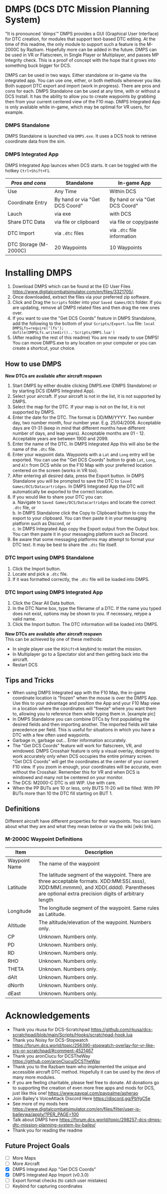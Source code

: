 # DMPS (DCS DTC Mission Planning System)
"It is pronounced 'dimps'"
DMPS provides a GUI (Graphical User Interface) for DTC creation, for modules that support text-based DTC editing. At the time of this readme, the only module to support such a feature is the M-2000C by Razbam. Hopefully more can be added in the future. DMPS can be used in VR or Flatscreen, in Single Player or Multiplayer, and passes MP Integrity check. This is a proof of concept with the hope that it grows into something buck bigger for DCS.

DMPS can be used in two ways. Either standalone or in-game via the integrated app. You can use one, either, or both methods whenever you like. Both support DTC export and import (work in progress). There are pros and cons for each. DMPS Standalone can be used at any time, with or without a DCS Install. It has the ability to allow you to create waypoints by grabbing then from your current centered view of the F10 map. DMPS Integrated App is only available while in-game, which may be optimal for VR users, for example.

### DMPS Standalone
DMPS Standalone is launched via `DMPS.exe`. It uses a DCS hook to retrieve coordinate data from the sim.
### DMPS Integrated App
DMPS Integrated App launces when DCS starts. It can be toggled with the hotkey `Ctrl+Shift+F1`. 

|*Pros and cons*|Standalone|In-game App|
|--|--|--|
|Use|Any Time|Within DCS|
|Coordinate Entry|By hand or via "Get DCS Coord"|By hand or via "Get DCS Coord"|
|Lauch|via exe|with DCS|
|Share DTC Data|via file or clipboard|via file or copy/paste|
|DTC Import|via `.dtc` files|via `.dtc` file information|
|DTC Storage (M-2000C)|20 Waypoints|10 Waypoints|

# Installing DMPS
1. Download DMPS which can be found at the ED User Files https://www.digitalcombatsimulator.com/en/files/3321705/.
2. Once downloaded, extract the files via your preferred zip software.
3. Click and Drag the `Scripts` folder into your `Saved Games/DCS` folder. If you are updating, remove all DMPS related files and then drag the new ones over.
4. If you want to use the "Get DCS Coords" feature in DMPS Standalone, add the following to the bottom of your `Scripts/Export.lua` file: `local DMPSLfs=require('lfs'); dofile(DMPSLfs.writedir()..'Scripts/DMPS.lua')`
5. (After reading the rest of this readme) You are now ready to use DMPS! You can move DMPS.exe to any location on your computer or you can create a shortcut, your choice.


## How to use DMPS
**New DTCs are available after aircraft respawn**
1. Start DMPS by either double clicking DMPS.exe (DMPS Standalone) or by starting DCS (DMPS Integrated App).
2. Select your aircraft. If your aircraft is not in the list, it is not supported by DMPS.
3. Select the map for the DTC. If your map is not on the list, it is not supported by DMPS.
4. Enter the date for the DTC. The format is DD/MM/YYYY. Two number day, two number month, four number year. E.g. 25/04/2006.  Acceptable days are 01-31 (keep in mind that different months have different number of days, and leap years). Acceptable months are 01 - 12. Acceptable years are between 1900 and 2099.
5. Enter the name of the DTC. In DMPS Integrated App this will also be the name of the `.dtc` file.
6. Enter your waypoint data. Waypoints with a `Lat` and `Long` entry will be exported. You can use the "Get DCS Coords" button to grab `Lat`, `Long`, and `Alt` from DCS while on the F10 Map with your preferred location centered on the screen (works in VR too).
7. After entering all desired data, press the Export button. In DMPS Standalone you will be prompted to save the DTC to `Saved Games/DCS/Datacartridges`. In DMPS Integrated App the DTC will automatically be exported to the correct location.
8. If you would like to share your DTC you can:  
    a. Navigate to `Saved Games/DCS/Datacartridges` and locate the correct `.dtc` file, or  
    b. In DMPS Standalone click the Copy to Clipboard button to copy the export to your clipboard. You can then paste it in your messaging platform such as Discord, or  
    c. In DMPS Integrated App copy the Export output from the Output box. You can then paste it in your messaging platform such as Discord.  
9. Be aware that some messaging platforms may attempt to format your DTC text. It may be best to share the `.dtc` file itself.

### DTC Import using DMPS Standalone
1. Click the Import button.
2. Locate and pick a `.dtc` file.
3. If it was formatted correctly, the `.dtc` file will be loaded into DMPS.

### DTC Import using DMPS Integrated App  
1. Click the Clear All Data button.
2. In the DTC Name box, type the filename of a DTC. If the name you typed does not exist, options may be shown to you. If necessary, retype a valid name.
3. Click the Import button. The DTC information will be loaded into DMPS.

**New DTCs are available after aircraft respawn**  
This can be achieved by one of these methods:
- In single player use the `RShift+R` keybind to restart the mission.
- In Multiplayer go to a Spectator slot and then getting back into the aircraft.
- Restart DCS
    
## Tips and Tricks
- When using DMPS Integrated app with the F10 Map, the in-game coordinate location is "frozen" when the mouse is over the DMPS App. Use this to your advantage and position the App and your F10 Map view in a location where the coordinates will "freeze" where you want them to, allowing you to reference them while typing them in. [example pic]
- In DMPS Standalone you can combine DTCs by first populating the desired fields and then importing another. The imported fields will take precedence per field. This is useful for situations in which you have a DTC with a few often used waypoints.
- Garbage in, garbage out... Enter information accurately.
- The "Get DCS Coords" feature will work for flatscreen, VR, and windowed. DMPS Crosshair feature is only a visual overlay, designed to work accurately only when DCS occupies the entire primary screen. "Get DCS Coords" will get the coordinates at the center of your current F10 view. If you zoom in enough, your coordinates will be accurate, even without the Crosshair. Remember this for VR and when DCS is windowed and many not be centered on your monitor.
- The DCS: M2000-C DTC is stil WIP. Use with care.
- When the PP BUTs are 10 or less, only BUTS 11-20 will be filled. With PP BUTs more than 10 the DTC fill starting on BUT 1.
## Definitions
Different aircraft have different properties for their waypoints. You can learn about what they are and what they mean below or via the wiki [wiki link]. 
### M-2000C Waypoint Definitions
|Item|Description|
|--|--|
|Waypoint Name|The name of the waypoint|
|Latitude|The latitude segment of the waypoint. There are three acceptable formats. XDD:MM:SS(.ssss), XDD:MM(.mmmm), and XDD(.dddd). Parentheses are optional extra precision digits of arbitrary length|
|Longitude|The longitude segment of the waypoint. Same rules as Latitude.|
|Altitude|The altitude/elevation of the waypoint. Numbers only.|
|CP|Unknown. Numbers only.|
|PD|Unknown. Numbers only.|
|RD|Unknown. Numbers only.|
|RHO|Unknown. Numbers only.|
|THETA|Unknown. Numbers only.|
|dAlt|Unknown. Numbers only.|
|dNorth|Unknown. Numbers only.|
|dEast|Unknown. Numbers only.|

# Acknowledgements
- Thank you rkusa for DCS-Scratchpad https://github.com/rkusa/dcs-scratchpad/blob/main/Scripts/Hooks/scratchpad-hook.lua  
- Thank you Noisy for DCS-Stopwatch https://forum.dcs.world/topic/256390-stopwatch-overlay-for-vr-like-srs-or-scratchpad/#comment-4521467  
- Thank you aronCiucu for DCSTheWay https://github.com/aronCiucu/DCSTheWay  
- Thank you to the Razbam team who implemented the unique and accessible aircraft DTC method. Hopefully it can be used by the devs of many more modules.  
- If you are feeling charitable, please feel free to donate. All donations go to supporting the creation of even more free apps and mods for DCS, just like this one! https://www.paypal.com/paypalme/asherao  
- Join Bailey's VoiceAttack Discord Here https://discord.gg/PbYgC5e  
- See more of my mods here https://www.digitalcombatsimulator.com/en/files/filter/user-is-baileywa/apply/?PER_PAGE=100  
- Talk about DMPS here https://forum.dcs.world/topic/298257-dcs-dmps-dtc-mission-planning-system-by-bailey/  
- Thank you for reading the readme

## Future Project Goals
- [ ] More Maps
- [ ] More Aircraft
- [x] DMPS Integrated App "Get DCS Coords"
- [x] DMPS Integrated App Import (v0.3.0)
- [ ] Export format checks (to catch user mistakes)
- [ ] Keybind for capturing coordinates
